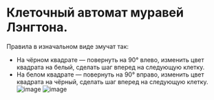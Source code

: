 # Клеточный автомат муравей Лэнгтона.
Правила в изначальном виде змучат так:
- На чёрном квадрате — повернуть на 90° влево, изменить цвет квадрата на белый, сделать шаг вперед на следующую клетку.
- На белом квадрате — повернуть на 90° вправо, изменить цвет квадрата на чёрный, сделать шаг вперед на следующую клетку.
![image](https://user-images.githubusercontent.com/52111046/144684250-f0e8dd55-85a4-4d45-853f-60546e30b9d6.png)
![image](https://user-images.githubusercontent.com/52111046/144709310-fa75aead-9074-42d1-b84b-e2eb8d280ccf.png)


